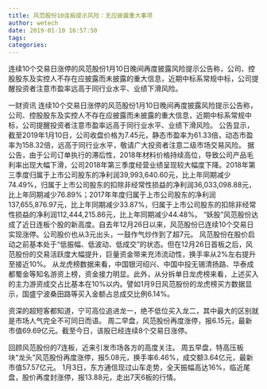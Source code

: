 ```yaml
---
title: 风范股份10连板提示风险：无应披露重大事项
author: wetech
date: 2019-01-10 16:57:50
tags: 
categories: 
---
```

连续10个交易日涨停的风范股份1月10日晚间再度披露风险提示公告称，公司、控股股东及实控人不存在应披露而未披露的重大信息，近期中标系常规中标，公司提醒投资者注意市盈率远高于同行业水平、业绩下滑风险。
<!-- more -->
一财资讯
连续10个交易日涨停的风范股份1月10日晚间再度披露风险提示公告称，公司、控股股东及实控人不存在应披露而未披露的重大信息，近期中标系常规中标，公司提醒投资者注意市盈率远高于同行业水平、业绩下滑风险。
公告显示，截至2019年1月10日，公司收盘价格为7.45元，静态市盈率为61.33倍，动态市盈率为158.32倍，远高于同行业水平，敬请广大投资者注意二级市场交易风险。
据公告，由于公司订单执行的滞后性，2018年材料价格持续高位，导致公司产品毛利率出现大幅下滑，公司2018年第三季度经营业绩呈现较大幅度下降。2018年第三季度归属于上市公司股东的净利润39,993,640.60元，比上年同期减少74.49%，归属于上市公司股东的扣除非经常性损益的净利润36,033,098.88元，比上年同期减少76.89%；2017年年度归属于上市公司股东的净利润137,655,876.97元，比上年同期减少33.87%，归属于上市公司股东的扣除非经常性损益的净利润112,444,215.86元，比上年同期减少44.48%。
“妖股”风范股份达成了近日连板个股的新高度。自去年12月26日以来，风范股份已连续10个交易日实现涨停。公司股价也从3元出头，一鼓作气炒作到了超7元。
风范股份在股价启动之前基本处于“低振幅、低波动、低成交”的状态。但在12月26日首板之后，风范股份的交易活跃度大幅提升，巨量资金带来充沛流动性，换手率从2%左右提升至接近10%。
从龙虎榜数据来看，中国银河绍兴、中国中投无锡清扬路、华泰成都蜀金等知名游资上榜，资金接力明显。此外，从分拆单日龙虎榜来看，上述买入的主力游资成交占比基本在10%以内。譬如1月9日风范股份的龙虎榜买方数据显示，国盛宁波桑田路等买入金额占总成交比例6.14%。
 
 
资深的超短客都知道，宁可高位追进龙一，绝不低位买入龙二，其中最大的区别就是市场人气完全不可同日而语。
周二早盘，风范股份再度涨停，报6.15元，最新市值69.69亿元。截至今日，该股已经连续8个交易日涨停。
回顾风范股份的7连板，近来引发市场各方的高度关注。
周五早盘，特高压板块“龙头”风范股份再度涨停，报5.08元，换手率6.46%，成交额3.64亿元，最新市值57.57亿元。
1月3日，东方通信现过山车走势，全天振幅高达16%，临近尾盘，股价再度封涨停，报13.88元，走出7天6板的行情。

